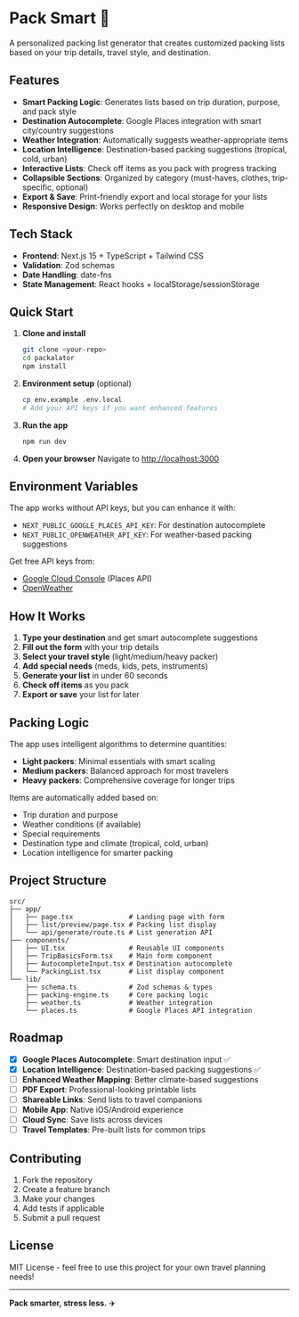 # Pack Smart 🧳

A personalized packing list generator that creates customized packing lists based on your trip details, travel style, and destination.

## Features

- **Smart Packing Logic**: Generates lists based on trip duration, purpose, and pack style
- **Destination Autocomplete**: Google Places integration with smart city/country suggestions
- **Weather Integration**: Automatically suggests weather-appropriate items
- **Location Intelligence**: Destination-based packing suggestions (tropical, cold, urban)
- **Interactive Lists**: Check off items as you pack with progress tracking
- **Collapsible Sections**: Organized by category (must-haves, clothes, trip-specific, optional)
- **Export & Save**: Print-friendly export and local storage for your lists
- **Responsive Design**: Works perfectly on desktop and mobile

## Tech Stack

- **Frontend**: Next.js 15 + TypeScript + Tailwind CSS
- **Validation**: Zod schemas
- **Date Handling**: date-fns
- **State Management**: React hooks + localStorage/sessionStorage

## Quick Start

1. **Clone and install**
   ```bash
   git clone <your-repo>
   cd packalator
   npm install
   ```

2. **Environment setup** (optional)
   ```bash
   cp env.example .env.local
   # Add your API keys if you want enhanced features
   ```

3. **Run the app**
   ```bash
   npm run dev
   ```

4. **Open your browser**
   Navigate to [http://localhost:3000](http://localhost:3000)

## Environment Variables

The app works without API keys, but you can enhance it with:

- `NEXT_PUBLIC_GOOGLE_PLACES_API_KEY`: For destination autocomplete
- `NEXT_PUBLIC_OPENWEATHER_API_KEY`: For weather-based packing suggestions

Get free API keys from:
- [Google Cloud Console](https://console.cloud.google.com/) (Places API)
- [OpenWeather](https://openweathermap.org/api)

## How It Works

1. **Type your destination** and get smart autocomplete suggestions
2. **Fill out the form** with your trip details
3. **Select your travel style** (light/medium/heavy packer)
4. **Add special needs** (meds, kids, pets, instruments)
5. **Generate your list** in under 60 seconds
6. **Check off items** as you pack
7. **Export or save** your list for later

## Packing Logic

The app uses intelligent algorithms to determine quantities:

- **Light packers**: Minimal essentials with smart scaling
- **Medium packers**: Balanced approach for most travelers
- **Heavy packers**: Comprehensive coverage for longer trips

Items are automatically added based on:
- Trip duration and purpose
- Weather conditions (if available)
- Special requirements
- Destination type and climate (tropical, cold, urban)
- Location intelligence for smarter packing

## Project Structure

```
src/
├── app/
│   ├── page.tsx              # Landing page with form
│   ├── list/preview/page.tsx # Packing list display
│   └── api/generate/route.ts # List generation API
├── components/
│   ├── UI.tsx                # Reusable UI components
│   ├── TripBasicsForm.tsx    # Main form component
│   ├── AutocompleteInput.tsx # Destination autocomplete
│   └── PackingList.tsx       # List display component
└── lib/
    ├── schema.ts             # Zod schemas & types
    ├── packing-engine.ts     # Core packing logic
    ├── weather.ts            # Weather integration
    └── places.ts             # Google Places API integration
```

## Roadmap

- [x] **Google Places Autocomplete**: Smart destination input ✅
- [x] **Location Intelligence**: Destination-based packing suggestions ✅
- [ ] **Enhanced Weather Mapping**: Better climate-based suggestions
- [ ] **PDF Export**: Professional-looking printable lists
- [ ] **Shareable Links**: Send lists to travel companions
- [ ] **Mobile App**: Native iOS/Android experience
- [ ] **Cloud Sync**: Save lists across devices
- [ ] **Travel Templates**: Pre-built lists for common trips

## Contributing

1. Fork the repository
2. Create a feature branch
3. Make your changes
4. Add tests if applicable
5. Submit a pull request

## License

MIT License - feel free to use this project for your own travel planning needs!

---

**Pack smarter, stress less.** ✈️

